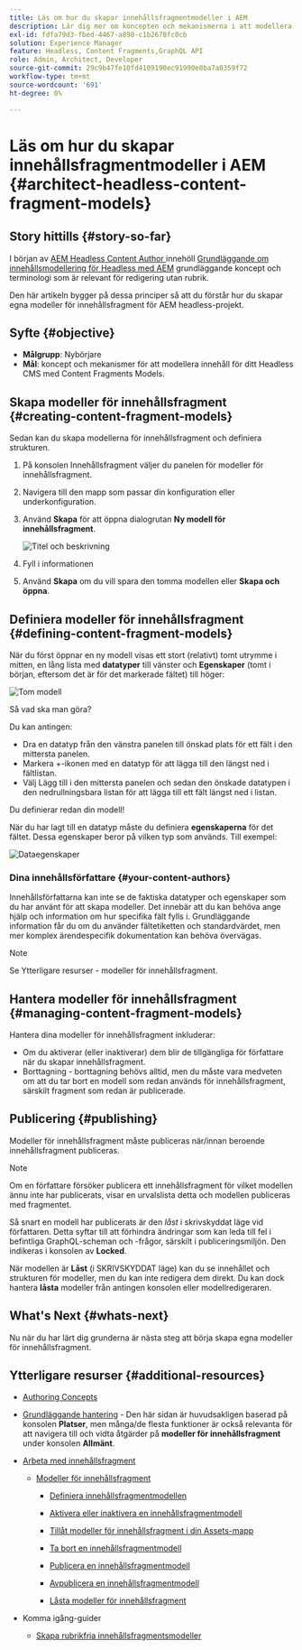 ```yaml
---
title: Läs om hur du skapar innehållsfragmentmodeller i AEM
description: Lär dig mer om koncepten och mekanismerna i att modellera innehåll för din Headless CMS med Content Fragments Models.
exl-id: fdfa79d3-fbed-4467-a898-c1b2678fc0cb
solution: Experience Manager
feature: Headless, Content Fragments,GraphQL API
role: Admin, Architect, Developer
source-git-commit: 29c9b47fe10fd4109190ec91990e8ba7a0359f72
workflow-type: tm+mt
source-wordcount: '691'
ht-degree: 0%

---
```


# Läs om hur du skapar innehållsfragmentmodeller i AEM {#architect-headless-content-fragment-models}

## Story hittills {#story-so-far}

I början av [AEM Headless Content Author &#x200B;](overview.md) innehöll [Grundläggande om innehållsmodellering för Headless med AEM](basics.md) grundläggande koncept och terminologi som är relevant för redigering utan rubrik.

Den här artikeln bygger på dessa principer så att du förstår hur du skapar egna modeller för innehållsfragment för AEM headless-projekt.

## Syfte {#objective}

* **Målgrupp**: Nybörjare
* **Mål**: koncept och mekanismer för att modellera innehåll för ditt Headless CMS med Content Fragments Models.

## Skapa modeller för innehållsfragment {#creating-content-fragment-models}

Sedan kan du skapa modellerna för innehållsfragment och definiera strukturen.

1. På konsolen Innehållsfragment väljer du panelen för modeller för innehållsfragment.

1. Navigera till den mapp som passar din konfiguration eller underkonfiguration.

1. Använd **Skapa** för att öppna dialogrutan **Ny modell för innehållsfragment**.

   ![Titel och beskrivning](/help/sites-cloud/administering/content-fragments/assets/cf-managing-content-fragment-models-create.png)

1. Fyll i informationen

1. Använd **Skapa** om du vill spara den tomma modellen eller **Skapa och öppna**.

## Definiera modeller för innehållsfragment {#defining-content-fragment-models}

När du först öppnar en ny modell visas ett stort (relativt) tomt utrymme i mitten, en lång lista med **datatyper** till vänster och **Egenskaper** (tomt i början, eftersom det är för det markerade fältet) till höger:

![Tom modell](/help/sites-cloud/administering/content-fragments/assets/cf-cfmodels-empty-model.png)

Så vad ska man göra?

Du kan antingen:

* Dra en datatyp från den vänstra panelen till önskad plats för ett fält i den mittersta panelen.
* Markera +-ikonen med en datatyp för att lägga till den längst ned i fältlistan.
* Välj Lägg till i den mittersta panelen och sedan den önskade datatypen i den nedrullningsbara listan för att lägga till ett fält längst ned i listan.

Du definierar redan din modell!

När du har lagt till en datatyp måste du definiera **egenskaperna** för det fältet. Dessa egenskaper beror på vilken typ som används. Till exempel:

![Dataegenskaper](/help/sites-cloud/administering/content-fragments/assets/cf-cfmodels-field-properties.png)

### Dina innehållsförfattare {#your-content-authors}

Innehållsförfattarna kan inte se de faktiska datatyper och egenskaper som du har använt för att skapa modeller. Det innebär att du kan behöva ange hjälp och information om hur specifika fält fylls i. Grundläggande information får du om du använder fältetiketten och standardvärdet, men mer komplex ärendespecifik dokumentation kan behöva övervägas.

>[!NOTE]
>
>Se Ytterligare resurser - modeller för innehållsfragment.

## Hantera modeller för innehållsfragment {#managing-content-fragment-models}

<!-- needs more details -->

Hantera dina modeller för innehållsfragment inkluderar:

* Om du aktiverar (eller inaktiverar) dem blir de tillgängliga för författare när du skapar innehållsfragment.
* Borttagning - borttagning behövs alltid, men du måste vara medveten om att du tar bort en modell som redan används för innehållsfragment, särskilt fragment som redan är publicerade.

## Publicering {#publishing}

<!-- needs more details -->

Modeller för innehållsfragment måste publiceras när/innan beroende innehållsfragment publiceras.

>[!NOTE]
>
>Om en författare försöker publicera ett innehållsfragment för vilket modellen ännu inte har publicerats, visar en urvalslista detta och modellen publiceras med fragmentet.

Så snart en modell har publicerats är den *låst* i skrivskyddat läge vid författaren. Detta syftar till att förhindra ändringar som kan leda till fel i befintliga GraphQL-scheman och -frågor, särskilt i publiceringsmiljön. Den indikeras i konsolen av **Locked**.

När modellen är **Låst** (i SKRIVSKYDDAT läge) kan du se innehållet och strukturen för modeller, men du kan inte redigera dem direkt. Du kan dock hantera **låsta** modeller från antingen konsolen eller modellredigeraren.

## What&#39;s Next {#whats-next}

Nu när du har lärt dig grunderna är nästa steg att börja skapa egna modeller för innehållsfragment.

## Ytterligare resurser {#additional-resources}

* [Authoring Concepts](/help/sites-cloud/authoring/author-publish.md)

* [Grundläggande hantering](/help/sites-cloud/authoring/basic-handling.md) - Den här sidan är huvudsakligen baserad på konsolen **Platser**, men många/de flesta funktioner är också relevanta för att navigera till och vidta åtgärder på **modeller för innehållsfragment** under konsolen **Allmänt**.

* [Arbeta med innehållsfragment](/help/sites-cloud/administering/content-fragments/overview.md)

   * [Modeller för innehållsfragment](/help/sites-cloud/administering/content-fragments/managing-content-fragment-models.md)

      * [Definiera innehållsfragmentmodellen](/help/sites-cloud/administering/content-fragments/content-fragment-models.md)

      * [Aktivera eller inaktivera en innehållsfragmentmodell](/help/sites-cloud/administering/content-fragments/managing-content-fragment-models.md#enabling-disabling-a-content-fragment-model)

      * [Tillåt modeller för innehållsfragment i din Assets-mapp](/help/sites-cloud/administering/content-fragments/managing-content-fragment-models.md#allowing-content-fragment-models-assets-folder)

      * [Ta bort en innehållsfragmentmodell](/help/sites-cloud/administering/content-fragments/managing-content-fragment-models.md#deleting-a-content-fragment-model)

      * [Publicera en innehållsfragmentmodell](/help/sites-cloud/administering/content-fragments/managing-content-fragment-models.md#publishing-a-content-fragment-model)

      * [Avpublicera en innehållsfragmentmodell](/help/sites-cloud/administering/content-fragments/managing-content-fragment-models.md#unpublishing-a-content-fragment-model)

      * [Låsta modeller för innehållsfragment](/help/sites-cloud/administering/content-fragments/managing-content-fragment-models.md#locked-content-fragment-models)

* Komma igång-guider

   * [Skapa rubrikfria innehållsfragmentsmodeller](/help/headless/setup/create-content-model.md)

